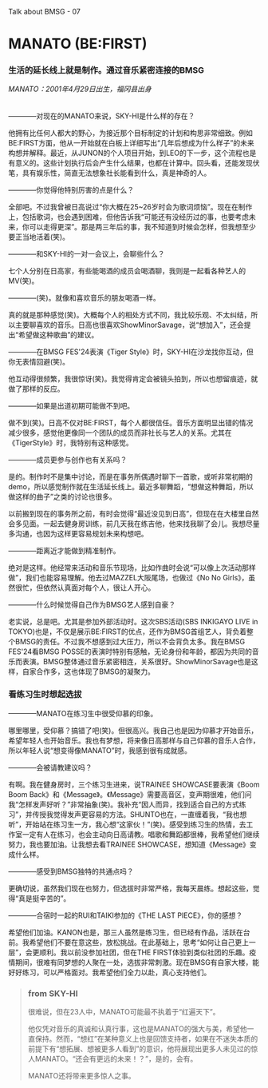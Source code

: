 Talk about BMSG - 07
# MANATO (BE:FIRST)

### 生活的延长线上就是制作。通过音乐紧密连接的BMSG

*MANATO：2001年4月29日出生，福冈县出身*
<br/><br/><br/>
————对现在的MANATO来说，SKY-HI是什么样的存在？

他拥有比任何人都大的野心，为接近那个目标制定的计划和构思非常细致。例如BE:FIRST方面，他从一开始就在白板上详细写出“几年后想成为什么样子”的未来构想并解释。最近，从JUNON的个人项目开始，到LEO的下一步，这个流程也是有意义的。这些计划执行后会产生什么结果，也都在计算中。回头看，还能发现伏笔，具有娱乐性，简直无法想象社长能看到什么，真是神奇的人。

————你觉得他特别厉害的点是什么？

全部吧。不过我曾被日高说过“你大概在25~26岁时会为歌词烦恼”。现在在制作上，包括歌词，也会遇到困难，但他告诉我“可能还有没经历过的事，也要考虑未来，你可以走得更深”。那是两三年后的事，我不知道到时候会怎样，但我想至少要正当地活着(笑)。

————和SKY-HI的一对一会议上，会聊些什么？

七个人分别在日高家，有些能喝酒的成员会喝酒聊，我则是一起看各种艺人的MV(笑)。

————(笑)。就像和喜欢音乐的朋友喝酒一样。

真的就是那种感觉(笑)。大概每个人的相处方式不同，我比较乐观、不太纠结，所以主要聊喜欢的音乐。日高也很喜欢ShowMinorSavage，说“想加入”，还会提出“希望做这种歌曲”的建议。

————在BMSG FES'24表演《Tiger Style》时，SKY-HI在沙龙找你互动，但你无表情回避(笑)。

他互动得很频繁，我很惊讶(笑)。我觉得肯定会被镜头拍到，所以也想留痕迹，就做了那样的反应。

————如果是出道初期可能做不到吧。

做不到(笑)。日高不仅对BE:FIRST，每个人都很信任。音乐方面明显出错的情况减少很多，感觉他更像同一个团队的成员而非社长与艺人的关系。尤其在《TigerStyle》时，我特别有这种感觉。

————成员更参与创作也有关系吗？

是的。制作时不是集中讨论，而是在事务所偶遇时聊下一首歌，或听非常初期的demo，所以感觉制作就在生活延长线上。最近多聊舞蹈，“想做这种舞蹈，所以做这样的曲子”之类的讨论也很多。

以前搬到现在的事务所之前，有时会觉得“最近没见到日高”，但现在在大楼里自然会多见面。一起去健身房训练，前几天我在练吉他，他来找我聊了会儿。我想尽量多沟通，也因为这样更容易规划未来构想吧。

————距离近才能做到精准制作。

绝对是这样。他经常来活动和音乐节现场，比如作曲时会说“可以像上次活动那样做”，我们也能容易理解。他去过MAZZEL大阪尾场，也做过《No No Girls》，虽然很忙，但依然认真面对每个人，很让人开心。

————什么时候觉得自己作为BMSG艺人感到自豪？

老实说，总是吧。尤其是参加外部活动时。这次SBS活动(SBS INKIGAYO LIVE in TOKYO)也是，不仅是展示BE:FIRST的优点，还作为BMSG首组艺人，背负着整个BMSG的责任。不过我不想感到过大压力，所以不会背负太多。我在BMSG FES'24看BMSG POSSE的表演时特别有感触，无论身份和年龄，都因为共同的音乐而表演。BMSG整体通过音乐紧密相连，关系很好。ShowMinorSavage也是这样，自家合作多，这也体现了BMSG的凝聚力。

### 看练习生时想起选拔

————MANATO在练习生中很受仰慕的印象。

哪里哪里，受仰慕？搞错了吧(笑)。但很高兴。我自己也是因为仰慕才开始音乐，希望年轻人也开始音乐。我也有梦想，将来像日高那样与自己仰慕的音乐人合作，所以年轻人说“想变得像MANATO”时，我感到很有成就感。

————会被请教建议吗？

有啊。我在健身房时，三个练习生进来，说TRAINEE SHOWCASE要表演《Boom Boom Back》和《Message》。《Message》需要高音区，变声期很难，他们问我“怎样发声好听？”非常抽象(笑)。我补充“因人而异，找到适合自己的方式练习”，并传授我觉得发声更容易的方法。SHUNTO也在，一直缠着我，“我也想听”，开始站在练习生一方，我心想“这家伙！”(笑)。感受到练习生的热情，去工作室一定有人在练习，也会主动向日高请教。唱歌和舞蹈都很棒，我希望他们继续努力，我也要加油。让我想去看TRAINEE SHOWCASE，想知道《Message》变成什么样。

————感受到BMSG独特的共通点吗？

更确切说，虽然我们现在也努力，但选拔时非常严格，我每天晨练。想起这些，觉得“真是挺辛苦的”。

————合宿时一起的RUI和TAIKI参加的《THE LAST PIECE》，你的感想？

希望他们加油。KANON也是，那三人虽然是练习生，但已经有作品，活跃在台前。我希望他们不要在意这些，放松挑战。在此基础上，思考“如何让自己更上一层”，会更顺利。我以前没参加社团，但在THE FIRST体验到类似社团的乐趣。疫情期间，很难有同梦想的人聚在一处，选拔非常刺激。现在BMSG有自家大楼，能好好练习，可以严格面对。我希望他们全力以赴，真心支持他们。



> ### from SKY-HI
> 
> 很难说，但在23人中，MANATO可能最不执着于“红遍天下”。
> 
> 他仅凭对音乐的真诚和认真行事，这也是MANATO的强大与美，希望他一直保持。然而，“想红”在某种意义上也是回馈支持者，如果在不迷失本质的前提下有“想拓展、想被更多人看到”的意识，他将展现出更多人未见过的惊人MANATO。“还会有更远的未来！？”，是的，会有。
> 
> MANATO还将带来更多惊人之事。
>
